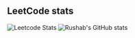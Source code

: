 
## LeetCode stats
![Leetcode Stats](https://leetcard.jacoblin.cool/rushabshah?ext=heatmap)
![Rushab's GitHub stats](https://github-readme-stats.vercel.app/api?username=rushab-shah&show_icons=true&theme=dark)
<!--
**rushab-shah/rushab-shah** is a ✨ _special_ ✨ repository because its `README.md` (this file) appears on your GitHub profile.

Here are some ideas to get you started:

- 🔭 I’m currently working on ...
- 🌱 I’m currently learning ...
- 👯 I’m looking to collaborate on ...
- 🤔 I’m looking for help with ...
- 💬 Ask me about ...
- 📫 How to reach me: ...
- 😄 Pronouns: ...
- ⚡ Fun fact: ...
-->
